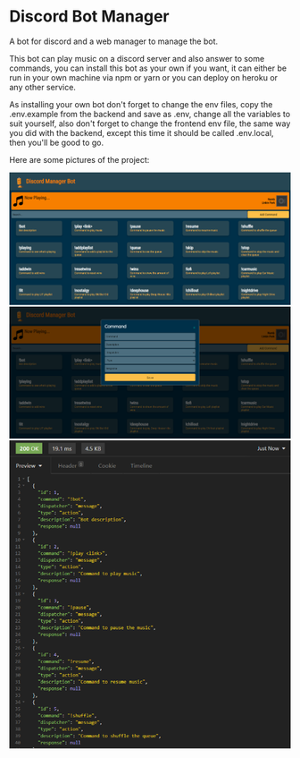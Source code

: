 # Discord Bot Manager

A bot for discord and a web manager to manage the bot.

This bot can play music on a discord server and also answer to some commands, you can install this bot as your own if you want, it can either be run in your own machine via npm or yarn or you can deploy on heroku or any other service.

As installing your own bot don't forget to change the env files, copy the .env.example from the backend and save as .env, change all the variables to suit yourself, also don't forget to change the frontend env file, the same way you did with the backend, except this time it should be called .env.local, then you'll be good to go.

Here are some pictures of the project:

![alt text](https://github.com/RaFaTEOLI/discord-bot-manager/blob/main/images/Frontend.png?raw=true)
![alt text](https://github.com/RaFaTEOLI/discord-bot-manager/blob/main/images/Frontend%20-%20Modal.png?raw=true)
![alt text](https://github.com/RaFaTEOLI/discord-bot-manager/blob/main/images/API.png?raw=true)
